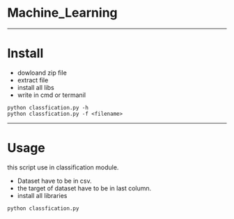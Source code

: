 # Machine_Learning
**************************
# Install 
- dowloand zip file 
- extract file 
- install all libs
- write in cmd or termanil
```
python classfication.py -h 
python classfication.py -f <filename> 
````
************************
# Usage
this script use in classification module.
- Dataset have to be in csv.
- the target of dataset have to be in last column.
- install all libraries
```
python classfication.py 
```

